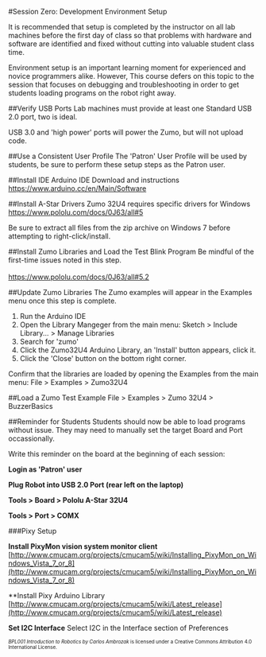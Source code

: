 #Session Zero: Development Environment Setup

It is recommended that setup is completed by the instructor
on all lab machines before the first day of class so that problems
with hardware and software are identified and fixed without cutting into
valuable student class time.

Environment setup is an important learning moment for experienced and novice
programmers alike.  However, This course defers on this topic to the
session that focuses on debugging and troubleshooting in order to get
students loading programs on the robot right away.

##Verify USB Ports
Lab machines must provide at least one Standard USB 2.0 port, two is ideal.

USB 3.0 and 'high power' ports will power the Zumo, but will not upload code.

##Use a Consistent User Profile
The 'Patron' User Profile will be used by students, be sure to perform these setup steps as the Patron user.

##Install IDE
Arduino IDE Download and instructions<br>
https://www.arduino.cc/en/Main/Software

##Install A-Star Drivers
Zumo 32U4 requires specific drivers for Windows<br>
https://www.pololu.com/docs/0J63/all#5

Be sure to extract all files from the zip archive on Windows 7 before attempting to right-click/install.

##Install Zumo Libraries and Load the Test Blink Program
Be mindful of the first-time issues noted in this step.<br><br>
https://www.pololu.com/docs/0J63/all#5.2

##Update Zumo Libraries
The Zumo examples will appear in the Examples menu once this step is complete.

1. Run the Arduino IDE
2. Open the Library Mangeger from the main menu: Sketch > Include Library... > Manage Libraries
3. Search for 'zumo'
4. Click the Zumo32U4 Arduino Library, an 'Install' button appears, click it.
5. Click the 'Close' button on the bottom right corner.

Confirm that the libraries are loaded by opening the Examples from the main menu: File > Examples > Zumo32U4

##Load a Zumo Test Example
File > Examples > Zumo 32U4 > BuzzerBasics

##Reminder for Students
Students should now be able to load programs without issue.  They may need to manually set the target Board and Port occassionally.

Write this reminder on the board at the beginning of each session:

**Login as 'Patron' user**

**Plug Robot into USB 2.0 Port (rear left on the laptop)**

**Tools > Board > Pololu A-Star 32U4**

**Tools > Port > COMX**

###Pixy Setup

**Install PixyMon vision system monitor client**
[http://www.cmucam.org/projects/cmucam5/wiki/Installing_PixyMon_on_Windows_Vista_7_or_8](http://www.cmucam.org/projects/cmucam5/wiki/Installing_PixyMon_on_Windows_Vista_7_or_8)

**Install Pixy Arduino Library
[http://www.cmucam.org/projects/cmucam5/wiki/Latest_release](http://www.cmucam.org/projects/cmucam5/wiki/Latest_release)<br>

**Set I2C Interface**
Select I2C in the Interface section of Preferences<br>


<sup><sub>*BPL001 Introduction to Robotics by Carlos Ambrozak* is licensed under a Creative Commons Attribution 4.0 International License.</sub></sup>
